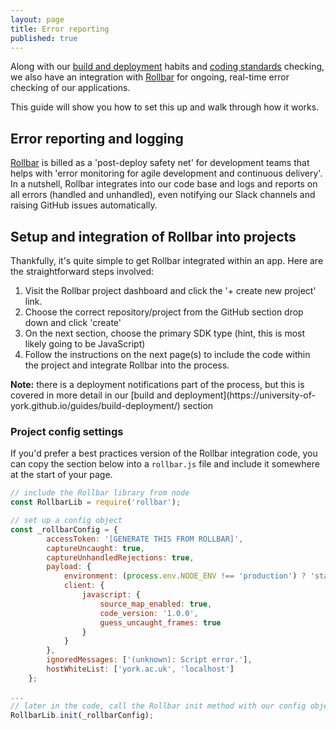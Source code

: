 ```yaml
---
layout: page
title: Error reporting
published: true
---
```


Along with our [build and deployment](https://university-of-york.github.io/guides/build-deployment/) habits and [coding standards](https://university-of-york.github.io/code-reviews/) checking, we also have an integration with [Rollbar](https://rollbar.com/rob.kendal/campus-map/) for ongoing, real-time error checking of our applications. 

This guide will show you how to set this up and walk through how it works.

## Error reporting and logging

[Rollbar](https://rollbar.com) is billed as a 'post-deploy safety net' for development teams that helps with 'error monitoring for agile development and continuous delivery'. In a nutshell, Rollbar integrates into our code base and logs and reports on all errors (handled and unhandled), even notifying our Slack channels and raising GitHub issues automatically.

## Setup and integration of Rollbar into projects

Thankfully, it's quite simple to get Rollbar integrated within an app. Here are the straightforward steps involved:

1. Visit the Rollbar project dashboard and click the '+ create new project' link.
2. Choose the correct repository/project from the GitHub section drop down and click 'create'
3. On the next section, choose the primary SDK type (hint, this is most likely going to be JavaScript)
4. Follow the instructions on the next page(s) to include the code within the project and integrate Rollbar into the process.

<div class="c-alert c-alert--info" role="alert">
  <div class="c-alert__content">
    <strong>Note:</strong> there is a deployment notifications part of the process, but this is covered in more detail in our [build and deployment](https://university-of-york.github.io/guides/build-deployment/) section
  </div>
</div>

### Project config settings

If you'd prefer a best practices version of the Rollbar integration code, you can copy the section below into a `rollbar.js` file and include it somewhere at the start of your page. 

```javascript
// include the Rollbar library from node
const RollbarLib = require('rollbar');

// set up a config object
const _rollbarConfig = {
        accessToken: '[GENERATE THIS FROM ROLLBAR]',
        captureUncaught: true,
        captureUnhandledRejections: true,
        payload: {
            environment: (process.env.NODE_ENV !== 'production') ? 'staging' : 'production',
            client: {
                javascript: {
                    source_map_enabled: true,
                    code_version: '1.0.0',
                    guess_uncaught_frames: true
                }
            }
        },
        ignoredMessages: ['(unknown): Script error.'],
        hostWhiteList: ['york.ac.uk', 'localhost']
    };

...
// later in the code, call the Rollbar init method with our config object
RollbarLib.init(_rollbarConfig);
```
